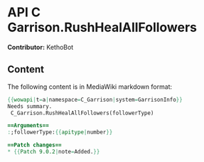 # API C Garrison.RushHealAllFollowers

**Contributor:** KethoBot

## Content

The following content is in MediaWiki markdown format:

```mediawiki
{{wowapi|t=a|namespace=C_Garrison|system=GarrisonInfo}}
Needs summary.
 C_Garrison.RushHealAllFollowers(followerType)

==Arguments==
:;followerType:{{apitype|number}}

==Patch changes==
* {{Patch 9.0.2|note=Added.}}
```